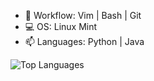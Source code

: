  - 📝 Workflow: Vim | Bash | Git 
 - 💻 OS: Linux Mint
 - 📫 Languages: Python | Java

<img alt="Top Languages" src="https://github-readme-stats.vercel.app/api/top-langs/?username=ThespDev&layout=compact&theme=dark&langs_count=8" />

<!--
**ThespDev/ThespDev** is a ✨ _special_ ✨ repository because its `README.md` (this file) appears on your GitHub profile.

Here are some ideas to get you started:

- 🔭 I’m currently working on ...
- 🌱 I’m currently learning ...
- 👯 I’m looking to collaborate on ...
- 🤔 I’m looking for help with ...
- 💬 Ask me about ...
- 📫 How to reach me: ...
- 😄 Pronouns: ...
- ⚡ Fun fact: ...
-->
